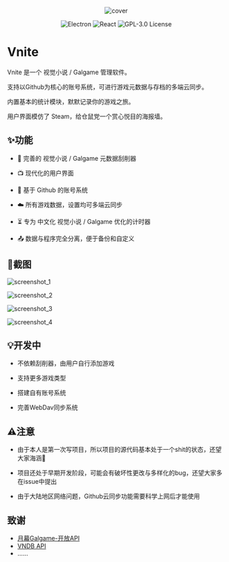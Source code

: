 <p align="center">
  <img src="https://img.timero.xyz/i/2024/08/19/66c30441f1841.ico" alt="cover">
</p>

<p align="center">
  <img src="https://img.shields.io/badge/Electron-47848F?style=for-the-badge&logo=electron&logoColor=white" alt="Electron">
  <img src="https://img.shields.io/badge/React-61DAFB?style=for-the-badge&logo=react&logoColor=black" alt="React">
  <img src="https://img.shields.io/badge/License-GPL%203.0-blue.svg?style=for-the-badge&logo=gnu&logoColor=white" alt="GPL-3.0 License">
</p>

# Vnite

Vnite 是一个 视觉小说 / Galgame 管理软件。

支持以Github为核心的账号系统，可进行游戏元数据与存档的多端云同步。

内置基本的统计模块，默默记录你的游戏之旅。

用户界面模仿了 Steam，给仓鼠党一个赏心悦目的海报墙。

## ✨功能

- 🔎 完善的 视觉小说 / Galgame 元数据刮削器

- 📺 现代化的用户界面

- 🔗 基于 Github 的账号系统

- ☁️ 所有游戏数据，设置均可多端云同步

- ⏳ 专为 中文化 视觉小说 / Galgame 优化的计时器

- 📤 数据与程序完全分离，便于备份和自定义

## 📸截图

![screenshot_1](https://img.timero.xyz/i/2024/08/19/66c3138f44965.webp)

![screenshot_2](https://img.timero.xyz/i/2024/08/19/66c313c2041a9.webp)

![screenshot_3](https://img.timero.xyz/i/2024/08/19/66c3141fb15e9.webp)

![screenshot_4](https://img.timero.xyz/i/2024/08/19/66c314790e20e.webp)

## 💡开发中

- 不依赖刮削器，由用户自行添加游戏

- 支持更多游戏类型

- 搭建自有账号系统

- 完善WebDav同步系统

## ⚠️注意

- 由于本人是第一次写项目，所以项目的源代码基本处于一个shit的状态，还望大家海涵🙏

- 项目还处于早期开发阶段，可能会有破坏性更改与多样化的bug，还望大家多在issue中提出

- 由于大陆地区网络问题，Github云同步功能需要科学上网后才能使用

## 致谢

- [月幕Galgame-开放API](https://www.ymgal.games/developer)
- [VNDB API](https://api.vndb.org/kana)
- ……

